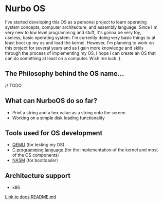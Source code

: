 # Nurbo OS
I've started developing this OS as a personal project to learn operating system concepts, computer architecture, and assembly language. Since I'm very new to low level programming and stuff, it's gonna be very toy, useless, basic operating system. I'm currently doing very basic things to at least boot up my os and load the kernel. However, I'm planning to work on this project for several years and as I gain more knowledge and skills through the process of implementing my OS, I hope I can create an OS that can do something at least on a computer. Wish me luck :).

## The Philosophy behind the OS name...
// TODO

## What can NurboOS do so far?
- Print a string and a hex value as a string onto the screen.
- Working on a simple disk loading functionality

## Tools used for OS development
- [QEMU](https://www.qemu.org) (for testing my OS)
- [C programming language](https://en.wikipedia.org/wiki/C_(programming_language)) (for the implementation of the kernel and most of the OS components)
- [NASM](https://www.nasm.us) (for bootloader)

## Architecture support
- x86

[Link to docs README.md](README.md)
